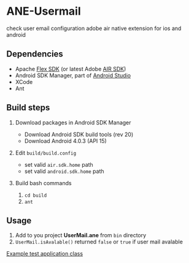 # ANE-Usermail
check user email configuration adobe air native extension for ios and android


## Dependencies

- Apache [Flex SDK](http://flex.apache.org/installer.html) (or latest Adobe [AIR SDK](http://www.adobe.com/devnet/air/air-sdk-download.html)) 
- Android SDK Manager, part of [Android Studio](https://developer.android.com/studio/index.html)
- XCode 
- Ant

## Build steps

1. Download packages in Android SDK Manager
    - Download Android SDK build tools (rev 20)
    - Download Android 4.0.3 (API 15)

2. Edit ```build/build.config```
    - set valid ```air.sdk.home``` path 
    - set valid ```android.sdk.home``` path
    
3. Build bash commands
    1. ```cd build``` 
    2. ```ant```
        
## Usage
 1. Add to you project **UserMail.ane** from ```bin``` directory
 2. ```UserMail.isAvalable()``` returned ```false``` or ```true``` if user mail avalable 

[Example test application class](https://github.com/gleba/ANE-Usermail/blob/master/testapp/src/Main.as)